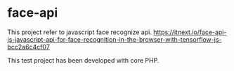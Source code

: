# face-api
 
This project refer to javascript face recognize api.
https://itnext.io/face-api-js-javascript-api-for-face-recognition-in-the-browser-with-tensorflow-js-bcc2a6c4cf07

This test project has been developed with core PHP.
